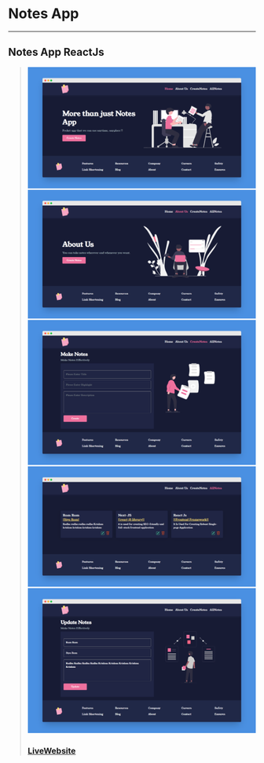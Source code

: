 # Notes App
---
Notes  App ReactJs
---
> ![Website](public/images/screenshotapp.png)
> ![Website](public/images/screenshotapp2.png)
> ![Website](public/images/screenshotapp3.png)
> ![Website](public/images/screenshotapp4.png)
> ![Website](public/images/screenshotapp5.png)
> ### [LiveWebsite](https://reactnoter.netlify.app/)